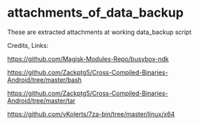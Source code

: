 # attachments_of_data_backup
These are extracted attachments at working data_backup script

Credits, Links:

https://github.com/Magisk-Modules-Repo/busybox-ndk

https://github.com/Zackptg5/Cross-Compiled-Binaries-Android/tree/master/bash

https://github.com/Zackptg5/Cross-Compiled-Binaries-Android/tree/master/tar

https://github.com/vKolerts/7za-bin/tree/master/linux/x64
